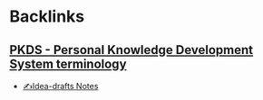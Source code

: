 
# Backlinks
## [PKDS - Personal Knowledge Development System terminology](<PKDS - Personal Knowledge Development System terminology.md>)
- [✍Idea-drafts Notes](<✍Idea-drafts Notes.md>)

